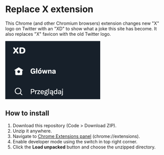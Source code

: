 # Replace X extension

This Chrome (and other Chromium browsers) extension changes new "X" logo on Twitter with an "XD" to show what a joke this site has become. It also replaces "X" favicon with the old Twitter logo.

<img src="./xd.png" alt="" width="300px" />

## How to install

1. Download this repository (Code > Download ZIP).
1. Unzip it anywhere.
1. Navigate to [Chrome Extensions panel]("chrome://extensions") (chrome://extensions).
1. Enable developer mode using the switch in top right corner.
1. Click the **Load unpacked** button and choose the unzipped directory.
